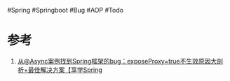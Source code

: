 #Spring #Springboot #Bug #AOP #Todo 

# 参考
1. [从@Async案例找到Spring框架的bug：exposeProxy=true不生效原因大剖析+最佳解决方案【享学Spring](https://cloud.tencent.com/developer/article/1497700)